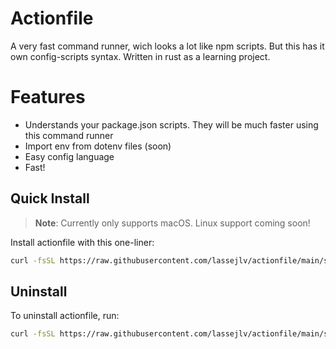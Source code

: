 # Actionfile

A very fast command runner, wich looks a lot like npm scripts. But this has it own config-scripts syntax. Written in rust as a learning project.

# Features

- Understands your package.json scripts. They will be much faster using this command runner
- Import env from dotenv files (soon)
- Easy config language
- Fast!

## Quick Install

> **Note**: Currently only supports macOS. Linux support coming soon!

Install actionfile with this one-liner:

```bash
curl -fsSL https://raw.githubusercontent.com/lassejlv/actionfile/main/scripts/install.sh | bash
```

## Uninstall

To uninstall actionfile, run:

```bash
curl -fsSL https://raw.githubusercontent.com/lassejlv/actionfile/main/scripts/uninstall.sh | bash
```
